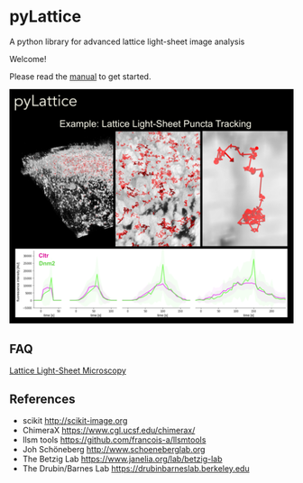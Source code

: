 # pyLattice
A python library for advanced lattice light-sheet image analysis

Welcome!

Please read the [manual](./PyLattice_Manual.pdf) to get started.

![Logo](./pyLattice_logo.png)


## FAQ

[Lattice Light-Sheet Microscopy](https://en.wikipedia.org/wiki/Lattice_light-sheet_microscopy)

## References

- scikit http://scikit-image.org
- ChimeraX https://www.cgl.ucsf.edu/chimerax/
- llsm tools https://github.com/francois-a/llsmtools
- Joh Schöneberg http://www.schoeneberglab.org
- The Betzig Lab https://www.janelia.org/lab/betzig-lab
- The Drubin/Barnes Lab https://drubinbarneslab.berkeley.edu
